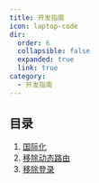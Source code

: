 ```yaml
---
title: 开发指南
icon: laptop-code
dir:
  order: 6
  collapsible: false
  expanded: true
  link: true
category:
  - 开发指南
---
```


## 目录

1. [国际化](./1.国际化.md)
2. [移除动态路由](./2.移除动态路由.md)
3. [移除登录](./3.移除登录.md)
 
